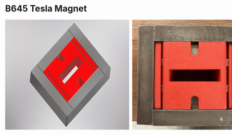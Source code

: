 # B645 Tesla Magnet

<div style="display: flex;">
  <img src="magnet645.PNG" alt="Description of image 1" style="margin-right: 10px;" width="400">
  <img src="b645magnet_proto.jpg" alt="Description of image 2" width="400">
</div>

